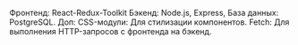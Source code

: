 Фронтенд:
React-Redux-Toolkit
Бэкенд:
Node.js, Express, 
База данных:
PostgreSQL.
Доп:
CSS-модули: Для стилизации компонентов.
Fetch: Для выполнения HTTP-запросов с фронтенда на бэкенд.
